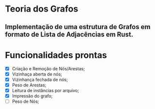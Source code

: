 # Teoria dos Grafos
Implementação de uma estrutura de Grafos em formato de Lista de Adjacências em **Rust**. 
---
# Funcionalidades prontas
- [x] Criação e Remoção de Nós/Arestas;
- [x] Vizinhaça aberta de nós;
- [x] Vizinhança fechada de nós;
- [x] Peso de Arestas;
- [x] Leitura de instâncias por arquivo;
- [x] Impressão do grafo;
- [ ] Peso de Nós;